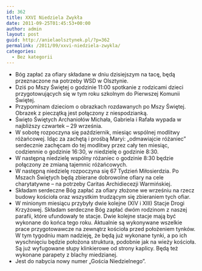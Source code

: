```yaml
---
id: 362
title: XXVI Niedziela Zwykła
date: 2011-09-25T01:45:53+00:00
author: admin
layout: post
guid: http://anielaolsztynek.pl/?p=362
permalink: /2011/09/xxvi-niedziela-zwykla/
categories:
  - Bez kategorii
---
```

  * Bóg zapłać za ofiary składane w dniu dzisiejszym na tacę, będą przeznaczone na potrzeby WSD w Olsztynie.
  * Dziś po Mszy Świętej o godzinie 11:00 spotkanie z rodzicami dzieci przygotowujących się w tym roku szkolnym do Pierwszej Komunii Świętej.
  * Przypominam dzieciom o obrazkach rozdawanych po Mszy Świętej. Obrazek z pieczątką jest połączony z niespodzianką.
  * Święto Świętych Archaniołów Michała, Gabriela i Rafała wypada w najbliższy czwartek &#8211; 29 września.
  * W sobotę rozpoczyna się październik, miesiąc wspólnej modlitwy różańcowej. Idąc za zachętą i prośbą Maryi: &#8222;odmawiajcie różaniec&#8221; serdecznie zachęcam do tej modlitwy przez cały ten miesiąc, codziennie o godzinie 16:30, w niedzielę o godzinie 8:30.
  * W następną niedzielę wspólny różaniec o godzinie 8:30 będzie połączony ze zmianą tajemnic różańcowych.
  * W następną niedzielę rozpoczyna się 67 Tydzień Miłosierdzia. Po Mszach Świętych będą zbierane dobrowolne ofiary na cele charytatywne &#8211; na potrzeby Caritas Archidiecezji Warmińskiej.
  * Składam serdeczne Bóg zapłać za ofiary złożone we wrześniu na rzecz budowy kościoła oraz wszystkim trudzącym się zbieraniem tych ofiar.
  * W minionym miesiącu przybyły dwie kolejne (XIV i XIII) Stacje Drogi Krzyżowej. Składam serdeczne Bóg zapłać dwóm rodzinom z naszej parafii, które ufundowały te stacje. Dwie kolejne stacje mają być wykonane do końca tego roku. Aktualnie są wykonywane wszelkie prace przygotowawcze na zewnątrz kościoła przed położeniem tynków. W tym tygodniu mam nadzieję, że będą już wykonane tynki, a po ich wyschnięciu będzie położona struktura, podobnie jak na wieży kościoła. Są już wyfugowane słupy klinkierowe od strony kaplicy. Będą też wykonane parapety z blachy miedzianej.
  * Jest do nabycia nowy numer &#8222;Gościa Niedzielnego&#8221;.